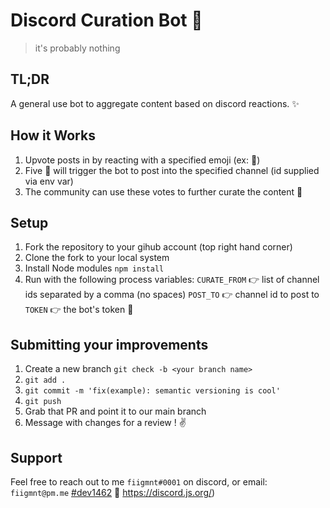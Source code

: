 # Discord Curation Bot 🤖

>it's probably nothing

## TL;DR

A general use bot to aggregate content based on discord reactions.  ✨

## How it Works

1. Upvote posts in by reacting with a specified emoji (ex: 📰)
2. Five 📰 will trigger the bot to post into the specified channel (id supplied via env var)
3. The community can use these votes to further curate the content 🤙

## Setup

1. Fork the repository to your gihub account (top right hand corner)
2. Clone the fork to your local system
3. Install Node modules `npm install`
4. Run with the following process variables:
   `CURATE_FROM` :point_right: list of channel ids separated by a comma (no spaces)
   `POST_TO` :point_right: channel id to post to
   `TOKEN` :point_right: the bot's token :mushroom:

## Submitting your improvements

1. Create a new branch `git check -b <your branch name>`
2. `git add .`
3. `git commit -m 'fix(example): semantic versioning is cool'`
4. `git push`
5. Grab that PR and point it to our main branch
6. Message with changes for a review ! :v:

## Support

Feel free to reach out to me `fiigmnt#0001` on discord, or email: `fiigmnt@pm.me`  [#dev1462](https://twitter.com/fiigmnt) 🤙 https://discord.js.org/)
